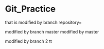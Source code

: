 # Git_Practice
that is modified by branch  repository=

modified by branch  master modified by master

modified by branch 2
tt

